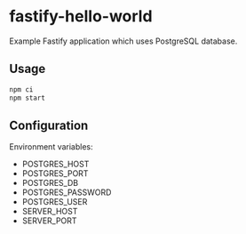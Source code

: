# fastify-hello-world

Example Fastify application which uses PostgreSQL database.

## Usage

```sh
npm ci
npm start
```

## Configuration

Environment variables:

- POSTGRES_HOST
- POSTGRES_PORT
- POSTGRES_DB
- POSTGRES_PASSWORD
- POSTGRES_USER
- SERVER_HOST
- SERVER_PORT
